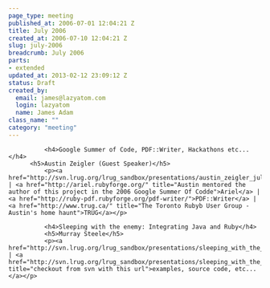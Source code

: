 ```yaml
--- 
page_type: meeting
published_at: 2006-07-01 12:04:21 Z
title: July 2006
created_at: 2006-07-10 12:04:21 Z
slug: july-2006
breadcrumb: July 2006
parts: 
- extended
updated_at: 2013-02-12 23:09:12 Z
status: Draft
created_by: 
  email: james@lazyatom.com
  login: lazyatom
  name: James Adam
class_name: ""
category: "meeting"
---
```


              <h4>Google Summer of Code, PDF::Writer, Hackathons etc...</h4>
	      <h5>Austin Zeigler (Guest Speaker)</h5>
              <p><a href="http://svn.lrug.org/lrug_sandbox/presentations/austin_zeigler_july_2006/austin_zeigler_july_2006.pdf">slides</a> | <a href="http://ariel.rubyforge.org/" title="Austin mentored the author of this project in the 2006 Google Summer Of Codde">Ariel</a> | <a href="http://ruby-pdf.rubyforge.org/pdf-writer/">PDF::Writer</a> | <a href="http://www.trug.ca/" title="The Toronto Rubyb User Group - Austin's home haunt">TRUG</a></p>
 
              <h4>Sleeping with the enemy: Integrating Java and Ruby</h4>
              <h5>Murray Steele</h5>
              <p><a href="http://svn.lrug.org/lrug_sandbox/presentations/sleeping_with_the_enemy/sleeping_with_the_enemy.pdf">slides</a> | <a href="http://svn.lrug.org/lrug_sandbox/presentations/sleeping_with_the_enemy/" title="checkout from svn with this url">examples, source code, etc...</a></p>
